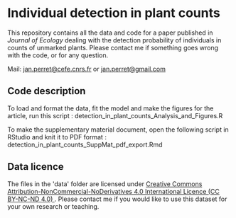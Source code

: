 # Individual detection in plant counts

This repository contains all the data and code for a paper published in *Journal of Ecology* dealing with the detection probability of individuals in counts of unmarked plants. Please contact me if something goes wrong with the code, or for any question.

Mail: [jan.perret@cefe.cnrs.fr](mailto:jan.perret@cefe.cnrs.fr) or [jan.perret@gmail.com](mailto:jan.perret@gmail.com)


## Code description

To load and format the data, fit the model and make the figures for the article, run this script : detection_in_plant_counts_Analysis_and_Figures.R 

To make the supplementary material document, open the following script in RStudio and knit it to PDF format : detection_in_plant_counts_SuppMat_pdf_export.Rmd

## Data licence

The files in the 'data' folder are licensed under [Creative Commons Attribution-NonCommercial-NoDerivatives 4.0 International Licence (CC BY-NC-ND 4.0) ](https://creativecommons.org/licenses/by-nc-nd/4.0/legalcode). Please contact me if you would like to use this dataset for your own research or teaching.

